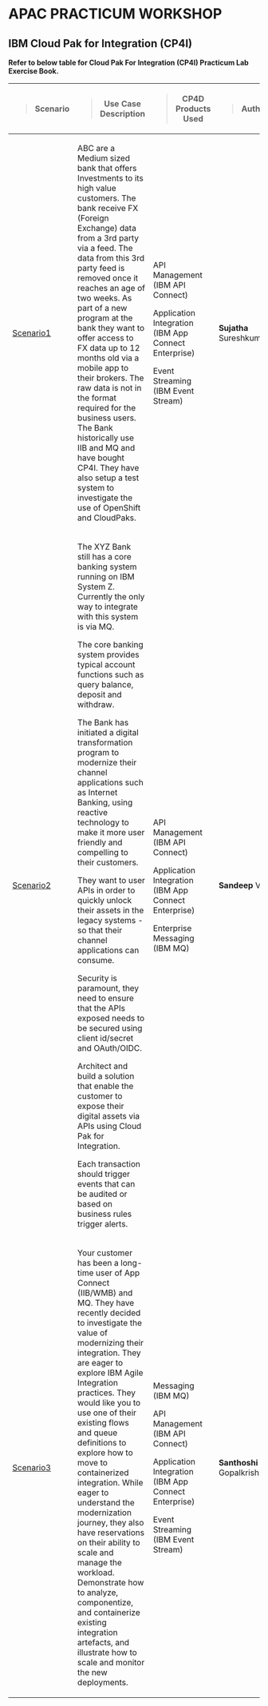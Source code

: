 # APAC PRACTICUM WORKSHOP

## IBM Cloud Pak for Integration (CP4I)

**Refer to below table for Cloud Pak For Integration (CP4I) Practicum Lab Exercise Book.**

<table style="width:100%;">
<colgroup>
<col style="width: 10%" />
<col style="width: 19%" />
<col style="width: 21%" />
<col style="width: 24%" />
<col style="width: 23%" />
</colgroup>
<thead>
<tr class="header">
<th><blockquote>
<p><strong>Scenario</strong></p>
</blockquote></th>
<th><blockquote>
<p><strong>Use Case Description</strong></p>
</blockquote></th>
<th><blockquote>
<p><strong>CP4D Products Used</strong></p>
</blockquote></th>
<th><blockquote>
<p><strong>Authors</strong></p>
</blockquote></th>

</tr>
</thead>
<tbody>

<tr class="odd">
<td><p><u>

[Scenario1](/scenario1/README.md)
</u></p>
</td>
<td>
<p> ABC are a Medium sized bank that offers Investments to its high value customers. The bank receive FX (Foreign Exchange) data from a 3rd party via a feed.
The data from this 3rd party feed is removed once it reaches an age of two weeks.
As part of a new program at the bank they want to offer access to FX data up to 12 months old via a mobile app to their brokers. The raw data is not in the format required for the business users.
The Bank historically use IIB and MQ and have bought CP4I. They have also setup a test system to investigate the use of OpenShift and CloudPaks. </p>
</td>
<td>
<p>API Management (IBM API Connect)</p>
<p>Application Integration (IBM App Connect Enterprise)</p>
<p>Event Streaming (IBM Event Stream) </p>
</td>
<td>
<p><strong>Sujatha</strong> Sureshkumar </p>
</td>
</tr>

<tr class="even">
<td>
<p><u>

[Scenario2](/scenario2/README.md)
</u></p>
</td>
<td>
<p>The XYZ Bank still has a core banking system running on IBM System Z. Currently the only way to integrate with this system is via MQ.

The core banking system provides typical account functions such as query balance, deposit and withdraw.

The Bank has initiated a digital transformation program to modernize their channel applications such as Internet Banking, using reactive technology to make it more user friendly and compelling to their customers.

They want to user APIs in order to quickly unlock their assets in the legacy systems - so that their channel applications can consume.

Security is paramount, they need to ensure that the APIs exposed needs to be secured using client id/secret and OAuth/OIDC.

Architect and build a solution that enable the customer to expose their digital assets via APIs using Cloud Pak for Integration.

Each transaction should trigger events that can be audited or based on business rules trigger alerts.

</p>
</td>
<td>
<p>API Management (IBM API Connect)</p>
<p>Application Integration (IBM App Connect Enterprise)</p>
<p>Enterprise Messaging (IBM MQ) </p>
</td>
<td>
<p><strong>Sandeep</strong> Ved</p>
</td>
</tr>

<tr class="odd">
<td><p><u>

[Scenario3](/scenario3/README.md)
</u></p>
</td>
<td>
<p>Your customer has been a long-time user of App Connect (IIB/WMB) and MQ. They have recently decided to investigate the value of modernizing their integration. They are eager to explore IBM Agile Integration practices. They would like you to use one of their existing flows and queue definitions to explore how to move to containerized integration.
While eager to understand the modernization journey, they also have reservations on their ability to scale and manage the workload. Demonstrate how to analyze, componentize, and containerize existing integration artefacts, and illustrate how to scale and monitor the new deployments.
</p>
</td>
<td>
<p>Messaging (IBM MQ)</p>
<p>API Management (IBM API Connect)</p>
<p>Application Integration (IBM App Connect Enterprise)</p>
<p>Event Streaming (IBM Event Stream) </p>
</td>
<td>
<p><strong>Santhoshi </strong> Gopalkrishnan </p>
</td>
</tr>

</tbody>
</table>
